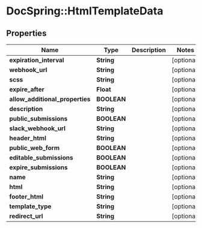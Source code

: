 # DocSpring::HtmlTemplateData

## Properties
Name | Type | Description | Notes
------------ | ------------- | ------------- | -------------
**expiration_interval** | **String** |  | [optional] 
**webhook_url** | **String** |  | [optional] 
**scss** | **String** |  | [optional] 
**expire_after** | **Float** |  | [optional] 
**allow_additional_properties** | **BOOLEAN** |  | [optional] 
**description** | **String** |  | [optional] 
**public_submissions** | **BOOLEAN** |  | [optional] 
**slack_webhook_url** | **String** |  | [optional] 
**header_html** | **String** |  | [optional] 
**public_web_form** | **BOOLEAN** |  | [optional] 
**editable_submissions** | **BOOLEAN** |  | [optional] 
**expire_submissions** | **BOOLEAN** |  | [optional] 
**name** | **String** |  | [optional] 
**html** | **String** |  | [optional] 
**footer_html** | **String** |  | [optional] 
**template_type** | **String** |  | [optional] 
**redirect_url** | **String** |  | [optional] 


